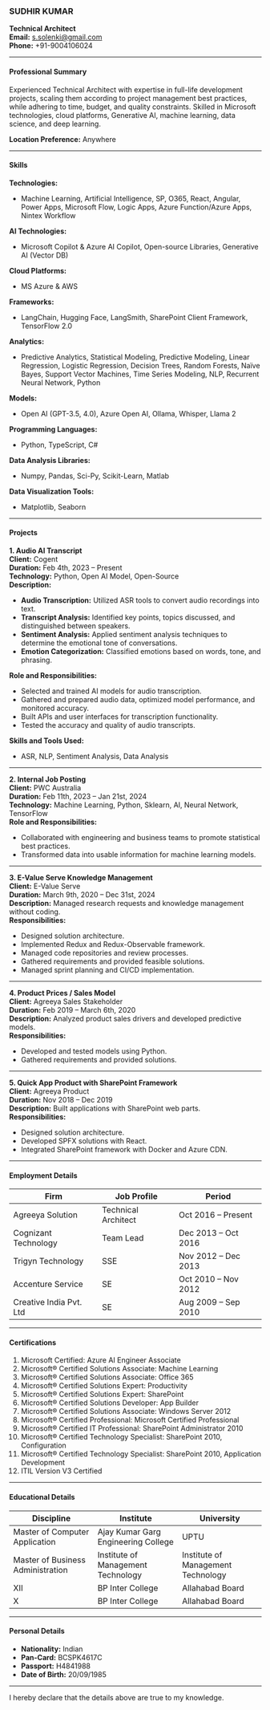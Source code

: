 ### SUDHIR KUMAR

**Technical Architect**  
**Email:** s.solenki@gmail.com  
**Phone:** +91-9004106024

---

#### Professional Summary
Experienced Technical Architect with expertise in full-life development projects, scaling them according to project management best practices, while adhering to time, budget, and quality constraints. Skilled in Microsoft technologies, cloud platforms, Generative AI, machine learning, data science, and deep learning.

**Location Preference:** Anywhere

---

#### Skills

**Technologies:**  
- Machine Learning, Artificial Intelligence, SP, O365, React, Angular, Power Apps, Microsoft Flow, Logic Apps, Azure Function/Azure Apps, Nintex Workflow

**AI Technologies:**  
- Microsoft Copilot & Azure AI Copilot, Open-source Libraries, Generative AI (Vector DB)

**Cloud Platforms:**  
- MS Azure & AWS

**Frameworks:**  
- LangChain, Hugging Face, LangSmith, SharePoint Client Framework, TensorFlow 2.0

**Analytics:**  
- Predictive Analytics, Statistical Modeling, Predictive Modeling, Linear Regression, Logistic Regression, Decision Trees, Random Forests, Naïve Bayes, Support Vector Machines, Time Series Modeling, NLP, Recurrent Neural Network, Python

**Models:**  
- Open AI (GPT-3.5, 4.0), Azure Open AI, Ollama, Whisper, Llama 2

**Programming Languages:**  
- Python, TypeScript, C#

**Data Analysis Libraries:**  
- Numpy, Pandas, Sci-Py, Scikit-Learn, Matlab

**Data Visualization Tools:**  
- Matplotlib, Seaborn

---

#### Projects

**1. Audio AI Transcript**  
**Client:** Cogent  
**Duration:** Feb 4th, 2023 – Present  
**Technology:** Python, Open AI Model, Open-Source  
**Description:**
- **Audio Transcription:** Utilized ASR tools to convert audio recordings into text.
- **Transcript Analysis:** Identified key points, topics discussed, and distinguished between speakers.
- **Sentiment Analysis:** Applied sentiment analysis techniques to determine the emotional tone of conversations.
- **Emotion Categorization:** Classified emotions based on words, tone, and phrasing.

**Role and Responsibilities:**
- Selected and trained AI models for audio transcription.
- Gathered and prepared audio data, optimized model performance, and monitored accuracy.
- Built APIs and user interfaces for transcription functionality.
- Tested the accuracy and quality of audio transcripts.

**Skills and Tools Used:**
- ASR, NLP, Sentiment Analysis, Data Analysis

---

**2. Internal Job Posting**  
**Client:** PWC Australia  
**Duration:** Feb 11th, 2023 – Jan 21st, 2024  
**Technology:** Machine Learning, Python, Sklearn, AI, Neural Network, TensorFlow  
**Role and Responsibilities:**
- Collaborated with engineering and business teams to promote statistical best practices.
- Transformed data into usable information for machine learning models.

---

**3. E-Value Serve Knowledge Management**  
**Client:** E-Value Serve  
**Duration:** March 9th, 2020 – Dec 31st, 2024  
**Description:** Managed research requests and knowledge management without coding.  
**Responsibilities:**
- Designed solution architecture.
- Implemented Redux and Redux-Observable framework.
- Managed code repositories and review processes.
- Gathered requirements and provided feasible solutions.
- Managed sprint planning and CI/CD implementation.

---

**4. Product Prices / Sales Model**  
**Client:** Agreeya Sales Stakeholder  
**Duration:** Feb 2019 – March 6th, 2020  
**Description:** Analyzed product sales drivers and developed predictive models.  
**Responsibilities:**
- Developed and tested models using Python.
- Gathered requirements and provided solutions.

---

**5. Quick App Product with SharePoint Framework**  
**Client:** Agreeya Product  
**Duration:** Nov 2018 – Dec 2019  
**Description:** Built applications with SharePoint web parts.  
**Responsibilities:**
- Designed solution architecture.
- Developed SPFX solutions with React.
- Integrated SharePoint framework with Docker and Azure CDN.

---

#### Employment Details

| Firm                    | Job Profile         | Period              |
|-------------------------|---------------------|---------------------|
| Agreeya Solution        | Technical Architect | Oct 2016 – Present  |
| Cognizant Technology    | Team Lead           | Dec 2013 – Oct 2016 |
| Trigyn Technology       | SSE                 | Nov 2012 – Dec 2013 |
| Accenture Service       | SE                  | Oct 2010 – Nov 2012 |
| Creative India Pvt. Ltd | SE                  | Aug 2009 – Sep 2010 |

---

#### Certifications

1. Microsoft Certified: Azure AI Engineer Associate
2. Microsoft® Certified Solutions Associate: Machine Learning
3. Microsoft® Certified Solutions Associate: Office 365
4. Microsoft® Certified Solutions Expert: Productivity
5. Microsoft® Certified Solutions Expert: SharePoint
6. Microsoft® Certified Solutions Developer: App Builder
7. Microsoft® Certified Solutions Associate: Windows Server 2012
8. Microsoft® Certified Professional: Microsoft Certified Professional
9. Microsoft® Certified IT Professional: SharePoint Administrator 2010
10. Microsoft® Certified Technology Specialist: SharePoint 2010, Configuration
11. Microsoft® Certified Technology Specialist: SharePoint 2010, Application Development
12. ITIL Version V3 Certified

---

#### Educational Details

| Discipline                        | Institute                              | University                       |
|-----------------------------------|----------------------------------------|----------------------------------|
| Master of Computer Application    | Ajay Kumar Garg Engineering College    | UPTU                             |
| Master of Business Administration | Institute of Management Technology     | Institute of Management Technology |
| XII                               | BP Inter College                       | Allahabad Board                  |
| X                                 | BP Inter College                       | Allahabad Board                  |

---

#### Personal Details

- **Nationality:** Indian
- **Pan-Card:** BCSPK4617C
- **Passport:** H4841988
- **Date of Birth:** 20/09/1985

---

I hereby declare that the details above are true to my knowledge.